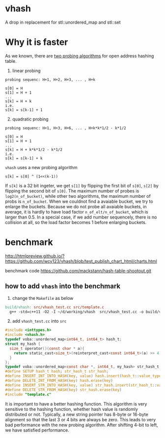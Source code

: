vhash
=====

A drop in replacement for stl::unordered_map and stl::set

Why it is faster
================
As we known, there are [two probing algorithms](http://en.wikipedia.org/wiki/Quadratic_probing) for open address hashing table.

1. linear probing

```
probing sequenc: H+1, H+2, H+3, ... , H+k

s[0] = H
s[1] = H + 1
...
s[k] = H + k 
i.e.
s[k] = s[k-1] + 1
```

2. quadratic probing
```
probing sequenc: H+1, H+3, H+6, ... , H+k*k*1/2 - k*1/2

s[0] = H
s[1] = H + 1
...
s[k] = H + k*k*1/2 - k*1/2 
i.e.
s[k] = s[k-1] + k
```

`vhash` uses a new probing algorithm
```
s[k] = s[0] ^ (1<<(k-1))
```
If `s[k]` is a 32 bit ingeter, we get `s[1]` by flipping the first bit of `s[0]`, `s[2]` by flipping the second bit of `s[0]`. The maximum number of probes is `log2(n_of_bucket)`, while other two algorithms, the maximum number of probs is `n_of_bucket`. When we couldnot find a avaiable bucket, we try to enlarge the buckets. 
Because we do not probe all avaiable buckets, in average, it is hardly to have load factor `n_of_elt/n_of_bucket`, which is larger than 0.5. In a special case, if we add number sequencely, there is no collision at all, so the load factor becomes 1 before enlarging buckets.


benchmark
=========
http://htmlpreview.github.io/?https://github.com/wcy123/vhash/blob/test_publish_chart_html/charts.html

benchmark code https://github.com/mackstann/hash-table-shootout.git

how to add `vhash` into the benchmark
--------------------------------------

1. change the `Makefile` as below
     
```makefile
build/vhash: src/vhash_test.cc src/template.c
  g++ -std=c++11 -O2 -I ~/d/working/vhash  src/vhash_test.cc -o build/vhash  -lm
```

2. add `vhash_test.cc` into `src`

```c
#include <inttypes.h>
#include <vhash.h>
typedef voba::unordered_map<int64_t, int64_t> hash_t;
struct my_hash {
  size_t operator()(const char * a){
    return static_cast<size_t>(reinterpret_cast<const int64_t>(a) >> 4);
  }
};
typedef voba::unordered_map<const char *, int64_t, my_hash> str_hash_t;
#define SETUP hash_t hash; str_hash_t str_hash;
#define INSERT_INT_INTO_HASH(key, value) hash.insert(hash_t::value_type(key, value))
#define DELETE_INT_FROM_HASH(key) hash.erase(key)
#define INSERT_STR_INTO_HASH(key, value) str_hash.insert(str_hash_t::value_type(key, value))
#define DELETE_STR_FROM_HASH(key) str_hash.erase(key)
#include "template.c"
```
It is important to have a better hashing function. This algorithm is very sensitive to the hashing function, whether hash value is randomly distributed or not. 
Typically, a new string pointer has 8-byte or 16-byte alignment so that the last 3 or 4 bits are always be zero. This leads to very bad performance with the new probing algorithm. After shifting 4-bit to left, we have satisfied performance.




